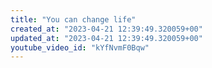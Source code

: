 ```yaml
---
title: "You can change life"
created_at: "2023-04-21 12:39:49.320059+00"
updated_at: "2023-04-21 12:39:49.320059+00"
youtube_video_id: "kYfNvmF0Bqw"
---
```


